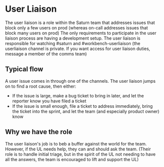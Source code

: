 # User Liaison
The user liaison is a role within the Saturn team that addresses issues that block only a few users on prod (whereas on-call addresses issues that block many users on prod) The only requirements to participate in the user liaison process are having a development setup. The user liaison is responsible for watching #saturn and #workbench-userliaison (the userliaison channel is private. If you want access for user liaison duties, message a member of the comms team)

## Typical flow
A user issue comes in through one of the channels. The user liaison jumps on to find a root cause, then either:
* If the issue is large, make a bug ticket to bring in later, and let the reporter know you have filed a ticket
* If the issue is small enough, file a ticket to address immediately, bring the ticket into the sprint, and let the team (and especially product owner) know

## Why we have the role
The user liaison's job is to beb a buffer against the world for the team. However, if the UL needs help, they can and should ask the team. (Their role is to handle initial triage, but in the spirit of the UL not needing to have all the answers, the team is encouraged to lift and support the UL)

